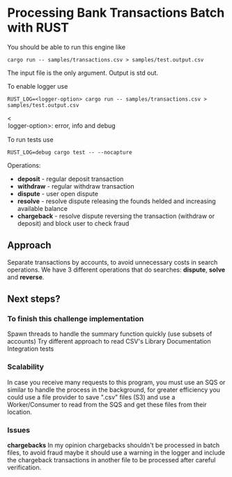 
# Processing Bank Transactions Batch with RUST

You should be able to run this engine like
```
cargo run -- samples/transactions.csv > samples/test.output.csv 
```
The input file is the only argument. Output is std out.

To enable logger use

```
RUST_LOG=<logger-option> cargo run -- samples/transactions.csv > samples/test.output.csv
```
<<option>logger-option>: error, info and debug

To run tests use

```
RUST_LOG=debug cargo test -- --nocapture
```
Operations:

 - **deposit** - regular deposit transaction
 - **withdraw** - regular withdraw transaction
 - **dispute** - user open dispute
 - **resolve** - resolve dispute releasing the founds helded and increasing available balance
 - **chargeback** - resolve dispute reversing the transaction (withdraw or deposit) and block user to check fraud


## Approach 

Separate transactions by accounts, to avoid unnecessary costs in search operations. We have 3 different operations that do searches: **dispute**, **solve** and **reverse**.

## Next steps?

### To finish this challenge implementation

Spawn threads to handle the summary function quickly (use subsets of accounts)
Try different approach to read CSV's 
Library Documentation
Integration tests

### Scalability
In case you receive many requests to this program, you must use an SQS or similar to handle the process in the background, for greater efficiency you could use a file provider to save ".csv" files (S3) and use a Worker/Consumer to read from the SQS and get these files from their location.

### Issues

**chargebacks** In my opinion chargebacks shouldn't be processed in batch files, to avoid fraud maybe it should use a warning in the logger and include the chargeback transactions in another file to be processed after careful verification.

